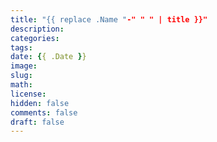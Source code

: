 ```yaml
---
title: "{{ replace .Name "-" " " | title }}"
description: 
categories:
tags:
date: {{ .Date }}
image: 
slug:
math: 
license: 
hidden: false
comments: false
draft: false
---
```


